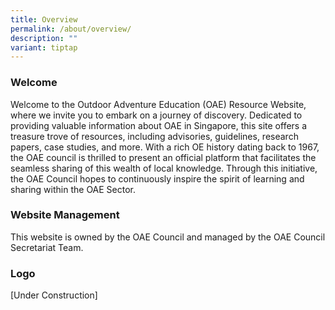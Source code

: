 ```yaml
---
title: Overview
permalink: /about/overview/
description: ""
variant: tiptap
---
```

<h3>Welcome</h3><p>Welcome to the Outdoor Adventure Education (OAE) Resource Website, where we invite you to embark on a journey of discovery. Dedicated to providing valuable information about OAE in Singapore, this site offers a treasure trove of resources, including advisories, guidelines, research papers, case studies, and more. With a rich OE history dating back to 1967, the OAE council is thrilled to present an official platform that facilitates the seamless sharing of this wealth of local knowledge. Through this initiative, the OAE Council hopes to continuously inspire the spirit of learning and sharing within the OAE Sector.</p><h3>Website Management</h3><p>This website is owned by the OAE Council and managed by the OAE Council Secretariat Team.</p><h3>Logo</h3><p>[Under Construction]</p><p></p>